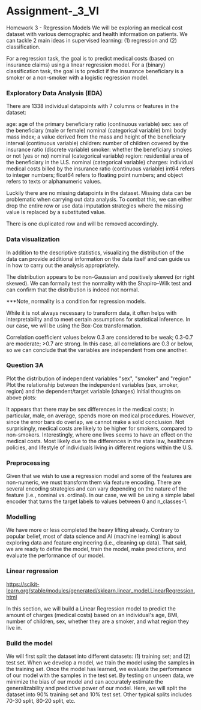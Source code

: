 # Assignment-_3_VI

Homework 3 - Regression Models
We will be exploring an medical cost dataset with various demographic and health information on patients. We can tackle 2 main ideas in supervised learning: (1) regression and (2) classification.

For a regression task, the goal is to predict medical costs (based on insurance claims) using a linear regression model.
For a (binary) classification task, the goal is to predict if the insurance beneficiary is a smoker or a non-smoker with a logistic regression model.


### Exploratory Data Analysis (EDA)

There are 1338 individual datapoints with 7 columns or features in the dataset:

age: age of the primary beneficiary
ratio (continuous variable)
sex: sex of the beneficiary (male or female)
nominal (categorical variable)
bmi: body mass index; a value derived from the mass and height of the beneficiary
interval (continuous variable)
children: number of children covered by the insurance
ratio (discrete variable)
smoker: whether the beneficiary smokes or not (yes or no)
nominal (categorical variable)
region: residential area of the beneficiary in the U.S.
nominal (categorical variable)
charges: individual medical costs billed by the insurance
ratio (continuous variable)
int64 refers to integer numbers; float64 refers to floating point numbers; and object refers to texts or alphanumeric values.

Luckily there are no missing datapoints in the dataset. Missing data can be problematic when carrying out data analysis. To combat this, we can either drop the entire row or use data imputation strategies where the missing value is replaced by a substituted value.

There is one duplicated row and will be removed accordingly.

### Data visualization
In addition to the descriptive statistics, visualizing the distribution of the data can provide additional information on the data itself and can guide us in how to carry out the analysis appropriately.

The distribution appears to be non-Gaussian and positively skewed (or right skewed). We can formally test the normality with the Shapiro–Wilk test and can confirm that the distribution is indeed not normal.

***Note, normality is a condition for regression models.

While it is not always necessary to transform data, it often helps with interpretability and to meet certain assumptions for statistical inference. In our case, we will be using the Box-Cox transformation.


Correlation coefficient values below 0.3 are considered to be weak; 0.3-0.7 are moderate; >0.7 are strong. In this case, all correlations are 0.3 or below, so we can conclude that the variables are independent from one another.


### Question 3A

Plot the distribution of independent variables "sex", "smoker" and "region"
Plot the relationship between the independent variables (sex, smoker, region) and the dependent/target variable (charges)
Initial thoughts on above plots:

It appears that there may be sex differences in the medical costs; in particular, male, on average, spends more on medical procedures. However, since the error bars do overlap, we cannot make a solid conclusion.
Not surprisingly, medical costs are likely to be higher for smokers, compared to non-smokers.
Interestingly, where one lives seems to have an effect on the medical costs. Most likely due to the differences in the state law, healthcare policies, and lifestyle of individuals living in different regions within the U.S.

### Preprocessing

Given that we wish to use a regression model and some of the features are non-numeric, we must transform them via feature encoding. There are several encoding strategies and can vary depending on the nature of the feature (i.e., nominal vs. ordinal). In our case, we will be using a simple label encoder that turns the target labels to values between 0 and n_classes-1.

### Modelling
We have more or less completed the heavy lifting already. Contrary to popular belief, most of data science and AI (machine learning) is about exploring data and feature engineering (i.e., cleaning up data). That said, we are ready to define the model, train the model, make predictions, and evaluate the performance of our model.

### Linear regression
https://scikit-learn.org/stable/modules/generated/sklearn.linear_model.LinearRegression.html

In this section, we will build a Linear Regression model to predict the amount of charges (medical costs) based on an individual's age, BMI, number of children, sex, whether they are a smoker, and what region they live in.

### Build the model

We will first split the dataset into different datasets: (1) training set; and (2) test set. When we develop a model, we train the model using the samples in the training set. Once the model has learned, we evaluate the performance of our model with the samples in the test set. By testing on unseen data, we minimize the bias of our model and can accurately estimate the generalizability and predictive power of our model. Here, we will split the dataset into 90% training set and 10% test set. Other typical splits includes 70-30 split, 80-20 split, etc.
